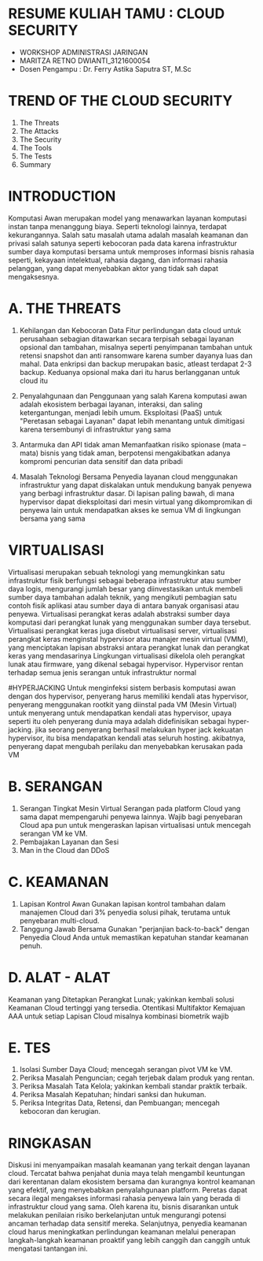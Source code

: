 # RESUME KULIAH TAMU : CLOUD SECURITY
* WORKSHOP ADMINISTRASI JARINGAN
* MARITZA RETNO DWIANTI_3121600054
* Dosen Pengampu : Dr. Ferry Astika Saputra ST, M.Sc

# TREND OF THE CLOUD SECURITY
1.	The Threats
2.	The Attacks
3.	The Security
4.	The Tools
5.	The Tests
6.	Summary

# INTRODUCTION
   Komputasi Awan merupakan model yang menawarkan layanan komputasi instan tanpa menanggung biaya. Seperti teknologi lainnya, terdapat kekurangannya. Salah satu masalah utama adalah masalah keamanan dan privasi salah satunya seperti kebocoran pada data karena infrastruktur sumber daya komputasi bersama untuk memproses informasi bisnis rahasia seperti, kekayaan intelektual, rahasia dagang, dan informasi rahasia pelanggan, yang dapat menyebabkan aktor yang tidak sah dapat mengaksesnya.

# A. THE THREATS
1. Kehilangan dan Kebocoran Data
   Fitur perlindungan data cloud untuk perusahaan sebagian ditawarkan secara terpisah sebagai layanan opsional dan tambahan, misalnya seperti penyimpanan tambahan untuk retensi snapshot dan anti ransomware karena sumber dayanya luas dan mahal. Data enkripsi dan backup merupakan basic, atleast terdapat 2-3 backup. Keduanya opsional maka dari itu  harus berlangganan untuk cloud itu
   
2. Penyalahgunaan dan Penggunaan yang salah
   Karena komputasi awan adalah ekosistem berbagai layanan, interaksi, dan saling ketergantungan, menjadi lebih umum. Eksploitasi (PaaS) untuk "Peretasan sebagai Layanan" dapat lebih menantang untuk dimitigasi karena tersembunyi di infrastruktur yang sama

3. Antarmuka dan API tidak aman
   Memanfaatkan risiko spionase (mata – mata) bisnis yang tidak aman, berpotensi mengakibatkan adanya kompromi pencurian data sensitif dan data pribadi

4. Masalah Teknologi Bersama
   Penyedia layanan cloud menggunakan infrastruktur yang dapat diskalakan untuk mendukung banyak penyewa yang berbagi infrastruktur dasar. Di lapisan paling bawah, di mana hypervisor dapat dieksploitasi dari mesin virtual yang dikompromikan di penyewa lain untuk mendapatkan akses ke semua VM di lingkungan bersama yang sama

# VIRTUALISASI
   Virtualisasi merupakan sebuah teknologi yang memungkinkan satu infrastruktur fisik berfungsi sebagai beberapa infrastruktur atau sumber daya logis, mengurangi jumlah besar yang diinvestasikan untuk membeli sumber daya tambahan adalah teknik, yang mengikuti pembagian satu contoh fisik aplikasi atau sumber daya di antara banyak organisasi atau penyewa.
   Virtualisasi perangkat keras adalah abstraksi sumber daya komputasi dari perangkat lunak yang menggunakan sumber daya tersebut. Virtualisasi perangkat keras juga disebut virtualisasi server, virtualisasi perangkat keras menginstal hypervisor atau manajer mesin virtual (VMM), yang menciptakan lapisan abstraksi antara perangkat lunak dan perangkat keras yang mendasarinya
   Lingkungan virtualisasi dikelola oleh perangkat lunak atau firmware, yang dikenal sebagai hypervisor. Hypervisor rentan terhadap semua jenis serangan untuk infrastruktur normal
   
#HYPERJACKING
   Untuk menginfeksi sistem berbasis komputasi awan dengan dos hypervisor, penyerang harus memiliki kendali atas hypervisor, penyerang menggunakan rootkit yang diinstal pada VM (Mesin Virtual) untuk menyerang untuk mendapatkan kendali atas hypervisor, upaya seperti itu oleh penyerang dunia maya adalah didefinisikan sebagai hyper-jacking. jika seorang penyerang berhasil melakukan hyper jack kekuatan hypervisor, itu bisa mendapatkan kendali atas seluruh hosting. akibatnya, penyerang dapat mengubah perilaku dan menyebabkan kerusakan pada VM
   
# B. SERANGAN
1. Serangan Tingkat Mesin Virtual
   Serangan pada platform Cloud yang sama dapat mempengaruhi penyewa lainnya. Wajib bagi penyebaran Cloud apa pun untuk mengeraskan lapisan virtualisasi untuk mencegah serangan VM ke VM.
2. Pembajakan Layanan dan Sesi
3. Man in the Cloud dan DDoS

# C. KEAMANAN
1. Lapisan Kontrol Awan
   Gunakan lapisan kontrol tambahan dalam manajemen Cloud dari 3% penyedia solusi pihak, terutama untuk penyebaran multi-cloud.
2. Tanggung Jawab Bersama
   Gunakan "perjanjian back-to-back" dengan Penyedia Cloud Anda untuk memastikan kepatuhan standar keamanan penuh.
   
# D. ALAT - ALAT
   Keamanan yang Ditetapkan Perangkat Lunak; yakinkan kembali solusi Keamanan Cloud tertinggi yang tersedia. Otentikasi Multifaktor Kemajuan AAA untuk setiap Lapisan Cloud misalnya kombinasi biometrik wajib

# E. TES
1.	Isolasi Sumber Daya Cloud; mencegah serangan pivot VM ke VM.
2.	Periksa Masalah Penguncian; cegah terjebak dalam produk yang rentan.
3.	Periksa Masalah Tata Kelola; yakinkan kembali standar praktik terbaik.
4.	Periksa Masalah Kepatuhan; hindari sanksi dan hukuman.
5.	Periksa Integritas Data, Retensi, dan Pembuangan; mencegah kebocoran dan kerugian.

# RINGKASAN
   Diskusi ini menyampaikan masalah keamanan yang terkait dengan layanan cloud. Tercatat bahwa penjahat dunia maya telah mengambil keuntungan dari kerentanan dalam ekosistem bersama dan kurangnya kontrol keamanan yang efektif, yang menyebabkan penyalahgunaan platform. Peretas dapat secara ilegal mengakses informasi rahasia penyewa lain yang berada di infrastruktur cloud yang sama. Oleh karena itu, bisnis disarankan untuk melakukan penilaian risiko berkelanjutan untuk mengurangi potensi ancaman terhadap data sensitif mereka. Selanjutnya, penyedia keamanan cloud harus meningkatkan perlindungan keamanan melalui penerapan langkah-langkah keamanan proaktif yang lebih canggih dan canggih untuk mengatasi tantangan ini.

